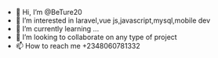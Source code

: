 - 👋 Hi, I’m @BeTure20
- 👀 I’m interested in laravel,vue js,javascript,mysql,mobile dev
- 🌱 I’m currently learning ...
- 💞️ I’m looking to collaborate on any type of project
- 📫 How to reach me +2348060781332

<!---
BeTure20/BeTure20 is a ✨ special ✨ repository because its `README.md` (this file) appears on your GitHub profile.
You can click the Preview link to take a look at your changes.
--->
